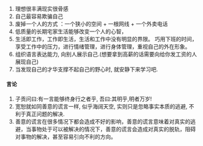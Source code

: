 ####

1. 理想很丰满现实很骨感
2. 自己最容易欺骗自己
3. 废掉一个人的方式 ：一个狭小的空间 + 一根网线 + 一个外卖电话
4. 低质量的长期宅家生活能够改变一个人的心智，
5. 生活即工作，工作即生活，生活和工作中没有明显的界限。
   巧用下班的时间，享受工作中的压力，进行情绪管理，进行身体管理，重视自己的外在形象。
6. 组织语言表达能力, 向别人展示自己.(想要拿到高薪的话需要向给你发工资的人展现自己)
7. 当发现自己的才华支撑不起自己的野心时, 就安静下来学习吧.

#### 言论
1. 子贡问曰:有一言能够终身行之者乎, 吾曰:其明乎,明者万岁!
2. 宽恕就如同善意的谎言一样, 似乎海阔天空, 实则只是忽略事实本质的逃避, 不利于真正问题的解决.
3. 善意的谎言在很多情况下都会造成不好的影响，善意的谎言意味着对真实的逃避，当事物处于可以被解决的情况下，善意的谎言会造成对真实的脱轨，阻碍对事物的解决，甚至容易引向不利的方向。